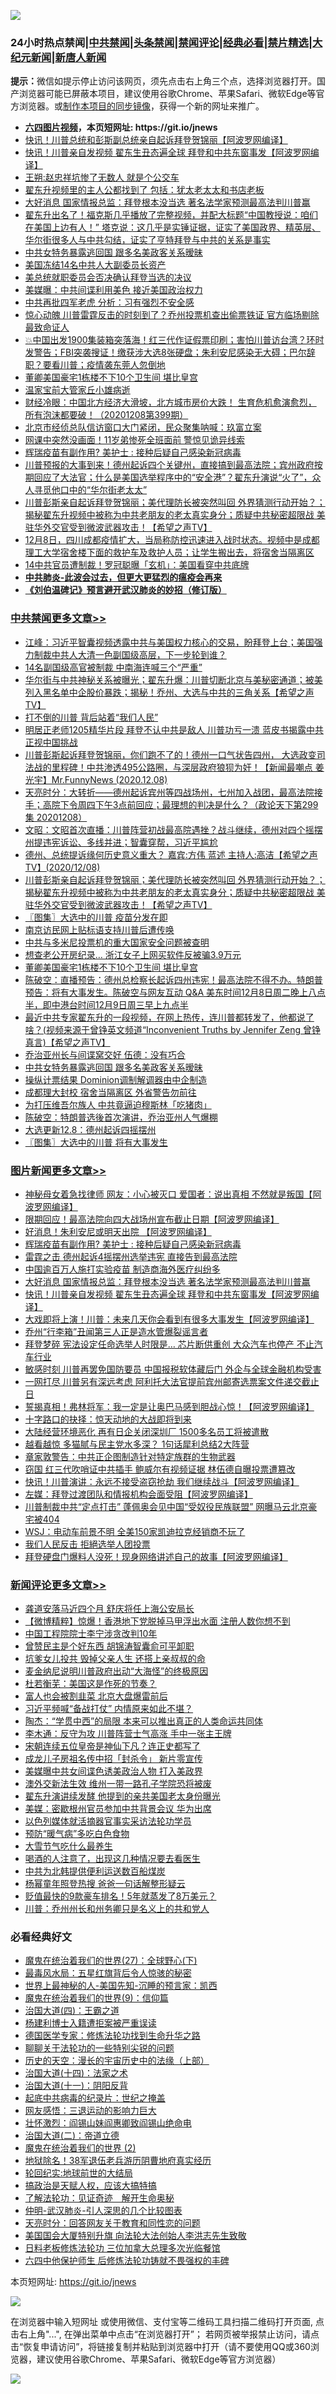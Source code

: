 ![](https://raw.githubusercontent.com/fqnews/bnews/master/64photo/fqnews-qr.jpg)

<div id="tt">
<h3>24小时热点禁闻|<a href="#%E4%B8%AD%E5%85%B1%E7%A6%81%E9%97%BB%E6%9B%B4%E5%A4%9A%E6%96%87%E7%AB%A0">中共禁闻</a>|<a href="#%E5%9B%BE%E7%89%87%E6%96%B0%E9%97%BB%E6%9B%B4%E5%A4%9A%E6%96%87%E7%AB%A0">头条禁闻</a>|<a href="#%E6%96%B0%E9%97%BB%E8%AF%84%E8%AE%BA%E6%9B%B4%E5%A4%9A%E6%96%87%E7%AB%A0">禁闻评论|<a href="#%E5%BF%85%E7%9C%8B%E7%BB%8F%E5%85%B8%E5%A5%BD%E6%96%87">经典必看|<a href="/video.md#%E7%A6%81%E7%89%87%E7%B2%BE%E9%80%89">禁片精选</a>|<a href="https://github.com/fqnews/djy/blob/master/gb/nf1351518.md#1">大纪元新闻</a>|<a href="https://github.com/fqnews/ntdtv/blob/master/gb/prog204.md#1">新唐人新闻</a></h3>
<div><b>提示：</b>微信如提示停止访问该网页，须先点击右上角三个点，选择浏览器打开。国产浏览器可能已屏蔽本项目，建议使用谷歌Chrome、苹果Safari、微软Edge等官方浏览器。或<a href="https://github.com/fqnews/bnews/blob/master/%E5%88%B6%E4%BD%9Cgit%E7%A6%81%E9%97%BB%E9%95%9C%E5%83%8F.md">制作本项目的同步镜像</a>，获得一个新的网址来推广。</div>
<ul>
<li><b><a href="http://d1.bdrive.tk/64.mp4" target="_blank">六四图片视频</a>，本页短网址: https://git.io/jnews</b></li>
<li><a href="/cnnews/20201208/1444131.md">快讯！川普总统和彭斯副总统亲自起诉拜登贺锦丽【阿波罗网编译】</a></li>
<li><a href="/topimagenews/20201208/1444081.md">快讯！川普亲自发视频 翟东生丑态遍全球 拜登和中共东窗事发【阿波罗网编译】</a></li>
<li><a href="/baitai/20201208/1444107.md">王朔:赵忠祥坑惨了无数人 就是个公交车</a></li>
<li><a href="/cbnews/20201208/1444176.md">翟东升视频里的主人公都找到了 包括：犹太老太太和书店老板</a></li>
<li><a href="/topimagenews/20201208/1444195.md">大好消息 国家情报总监：拜登根本没当选 著名法学家预测最高法判川普赢</a></li>
<li><a href="/bannedvideo/20201208/1444238.md">翟东升出名了！福克斯几乎播放了完整视频，并配大标题“中国教授说：咱们在美国上边有人！” 塔克说：这几乎是实锤证据，证实了美国政界、精英层、华尔街很多人与中共勾结，证实了亨特拜登与中共的关系是事实</a></li>
<li><a href="/cbnews/20201209/1444405.md">中共女特务暴露逃回国 跟多名美政客关系暧昧</a></li>
<li><a href="/cbnews/20201208/1444111.md">美国冻结14名中共人大副委员长资产</a></li>
<li><a href="/cnnews/20201209/1444412.md">美总统就职委员会否决确认拜登当选的决议</a></li>
<li><a href="/cnnews/20201208/1444201.md">美媒曝：中共间谍利用美色 接近美国政治权力</a></li>
<li><a href="/cbnews/20201208/1444216.md">中共再批四军老虎 分析：习有强烈不安全感</a></li>
<li><a href="/cnnews/20201208/1444300.md">惊心动魄 川普雷霆反击的时刻到了？乔州投票机查出偷票铁证 官方临场剔除最致命证人</a></li>
<li><a href="/bannedvideo/20201208/1444080.md">💥中国出发1900集装箱突落海！红三代作证假票印刷；害怕川普访台湾？环时发警告；FBI突袭搜证！缴获涉大选8张硬盘；朱利安尼感染无大碍；巴尔辞职？要看川普；疫情袭东莞人忽倒地</a></li>
<li><a href="/cbnews/20201209/1444417.md">董卿美国豪宅1栋楼不下10个卫生间 堪比皇宫</a></li>
<li><a href="/cbnews/20201208/1444185.md">温家宝前大管家丘小雄病逝</a></li>
<li><a href="/bannedvideo/20201208/1444118.md">财经冷眼：中国北方经济大滑坡，北方城市房价大跌！ 生育危机愈演愈烈， 所有泡沫都要破！（20201208第399期）</a></li>
<li><a href="/cbnews/20201208/1444173.md">北京市经侦总队信访窗口大门紧闭，民众聚集呐喊：玖富立案</a></li>
<li><a href="/cnnews/20201209/1444337.md">网课中突然没画面！11岁弟惨死全班面前 警惊见诡异线索</a></li>
<li><a href="/topimagenews/20201209/1444375.md">辉瑞疫苗有副作用? 美护士 : 接种后疑自己感染新冠病毒</a></li>
<li><a href="/bannedvideo/20201209/1444335.md">川普预报的大事到来！德州起诉四个关键州，直接搞到最高法院；宾州政府按期回应了大法官；什么是美国选举程序中的“安全港”？翟东升演说“火了”，众人寻觅他口中的“华尔街老太太”</a></li>
<li><a href="/cbnews/20201209/1444461.md">川普彭斯亲自起诉拜登贺锦丽；美代理防长被突然叫回 外界猜测行动开始？；揭秘翟东升视频中被称为中共老朋友的老太真实身分；质疑中共秘密超限战 美驻华外交官受到微波武器攻击！【希望之声TV】</a></li>
<li><a href="/bannedvideo/20201208/1444187.md">12月8日，四川成都疫情扩大，当局称防控迅速进入战时状态。视频中是成都理工大学宿舍楼下面的救护车及救护人员；让学生搬出去，将宿舍当隔离区</a></li>
<li><a href="/cnnews/20201209/1444365.md">14中共官员遭制裁！罗冠聪曝「玄机」：美国看穿中共底牌</a></li>
<li><b><a href="/comments/20200211/1275071.md" target="_blank">中共肺炎-此波会过去，但更大更猛烈的瘟疫会再来</a></b></li>
<li><b><a href="/comments/20200207/1272816.md" target="_blank">《刘伯温碑记》预言避开武汉肺炎的妙招（修订版）</a></b></li>
</ul>
</div>

<div class="catlist">
<h3><a href="/cbnews/" target="_blank">中共禁闻</a><span><a href="/cbnews/" target="_blank" rel="nofollow">更多文章>></a></span></h3>
<ul>
<li><a href="/cbnews/20201209/1444620.md" target="_blank">江峰：习近平智囊视频透露中共与美国权力核心的交易，盼拜登上台；美国强力制裁中共人大清一色副国级高层，下一步轮到谁？</a></li>
<li><a href="/cbnews/20201209/1444603.md" target="_blank">14名副国级高官被制裁 中南海连喊三个“严重”</a></li>
<li><a href="/cbnews/20201209/1444592.md" target="_blank">华尔街与中共神秘关系被曝光；翟东升爆：川普切断北京与美秘密通道；被美列入黑名单中企股价暴跌；揭秘！乔州、大选与中共的三角关系【希望之声TV】</a></li>
<li><a href="/cbnews/20201209/1444306.md" target="_blank">打不倒的川普 背后站着“我们人民”</a></li>
<li><a href="/cbnews/20201209/1444561.md" target="_blank">明居正老师1205精华片段  拜登不认中共是敌人  川普功亏一溃  蓝皮书揭露中共 正视中国挑战</a></li>
<li><a href="/cbnews/20201209/1444560.md" target="_blank">川普彭斯起诉拜登贺锦丽，你们跑不了的！德州一口气状告四州， 大选政变司法战的里程碑！中共渗透495公路圈，与深层政府狼狈为奸！【新闻最嘲点 姜光宇】Mr.FunnyNews (2020.12.08)‬</a></li>
<li><a href="/cbnews/20201209/1444538.md" target="_blank">天亮时分：大转折——德州起诉宾州等四战场州，七州加入战团，最高法院接手；高院下令周四下午3点前回应；最理想的判决是什么？（政论天下第299集 20201208）</a></li>
<li><a href="/cbnews/20201209/1444508.md" target="_blank">文昭：文昭首次直播：川普阵营初战最高院遇挫？战斗继续，德州对四个摇摆州提违宪诉讼、多线并进；智囊穿帮，习近平尴尬</a></li>
<li><a href="/cbnews/20201209/1444505.md" target="_blank">德州、总统提诉缘何历史意义重大？   嘉宾:方伟 蓝述 主持人:高洁【希望之声TV】(2020/12/08)</a></li>
<li><a href="/cbnews/20201209/1444461.md" target="_blank">川普彭斯亲自起诉拜登贺锦丽；美代理防长被突然叫回 外界猜测行动开始？；揭秘翟东升视频中被称为中共老朋友的老太真实身分；质疑中共秘密超限战 美驻华外交官受到微波武器攻击！【希望之声TV】</a></li>
<li><a href="/cbnews/20201209/1444441.md" target="_blank">〖图集〗大选中的川普 疫苗分发在即</a></li>
<li><a href="/cbnews/20201209/1444431.md" target="_blank">南京访民网上贴标语支持川普后遭传唤</a></li>
<li><a href="/cbnews/20201209/1444419.md" target="_blank">中共与多米尼投票机的重大国家安全问题被查明</a></li>
<li><a href="/cbnews/20201209/1444418.md" target="_blank">想查老公开房纪录… 浙江女子上网买软件反被骗3.9万元</a></li>
<li><a href="/cbnews/20201209/1444417.md" target="_blank">董卿美国豪宅1栋楼不下10个卫生间 堪比皇宫</a></li>
<li><a href="/cbnews/20201209/1444416.md" target="_blank">陈破空：直播预告：德州总检察长起诉四州违宪！最高法院不得不办。特朗普预告：将有大事发生。陈破空与网友互动 Q&amp;A 美东时间12月8日周二晚上八点半，即中港台时间12月9日周三早上九点半</a></li>
<li><a href="/cbnews/20201209/1444407.md" target="_blank">最近中共专家翟东升的一段视频，在网上热传，连川普都转发了，他都说了啥？(视频来源于曾铮英文频道“Inconvenient Truths by Jennifer Zeng 曾铮真言)【希望之声TV】</a></li>
<li><a href="/cbnews/20201209/1444406.md" target="_blank">乔治亚州长与间谍窝交好 伍德：没有巧合</a></li>
<li><a href="/cbnews/20201209/1444405.md" target="_blank">中共女特务暴露逃回国 跟多名美政客关系暧昧</a></li>
<li><a href="/cbnews/20201209/1444404.md" target="_blank">操纵计票结果 Dominion调制解调器由中企制造</a></li>
<li><a href="/cbnews/20201209/1444397.md" target="_blank">成都理大封校 宿舍当隔离区 外省警告勿前往</a></li>
<li><a href="/cbnews/20201209/1444364.md" target="_blank">为打压维吾尔族人 中共竟逼迫穆斯林「吃猪肉」</a></li>
<li><a href="/cbnews/20201209/1444361.md" target="_blank">陈破空：特朗普选後首次演讲，乔治亚州人气爆棚</a></li>
<li><a href="/cbnews/20201209/1444356.md" target="_blank">大选更新12.8：德州起诉四摇摆州</a></li>
<li><a href="/cbnews/20201209/1444342.md" target="_blank">〖图集〗大选中的川普 将有大事发生</a></li>

</ul>
</div>
<div class="catlist">
<h3><a href="/topimagenews/" target="_blank">图片新闻</a><span><a href="/topimagenews/" target="_blank" rel="nofollow">更多文章>></a></span></h3>
<ul>
<li><a href="/topimagenews/20201209/1444602.md" target="_blank">神秘母女着急找律师 网友：小心被灭口 爱国者：说出真相 不然就是叛国【阿波罗网编译】</a></li>
<li><a href="/topimagenews/20201209/1444582.md" target="_blank">限期回应！最高法院向四大战场州宣布截止日期【阿波罗网编译】</a></li>
<li><a href="/topimagenews/20201209/1444542.md" target="_blank">好消息！朱利安尼或明天出院 【阿波罗网编译】</a></li>
<li><a href="/topimagenews/20201209/1444375.md" target="_blank">辉瑞疫苗有副作用? 美护士 : 接种后疑自己感染新冠病毒</a></li>
<li><a href="/topimagenews/20201209/1444374.md" target="_blank">雷霆之击 德州起诉4摇摆州选举违宪 直接告到最高法院</a></li>
<li><a href="/topimagenews/20201209/1444363.md" target="_blank">中国逾百万人施打实验疫苗 制造商海外医疗纠纷多</a></li>
<li><a href="/topimagenews/20201208/1444195.md" target="_blank">大好消息 国家情报总监：拜登根本没当选 著名法学家预测最高法判川普赢</a></li>
<li><a href="/topimagenews/20201208/1444081.md" target="_blank">快讯！川普亲自发视频 翟东生丑态遍全球 拜登和中共东窗事发【阿波罗网编译】</a></li>
<li><a href="/topimagenews/20201208/1443990.md" target="_blank">大戏即将上演！川普：未来几天你会看到有很多大事发生【阿波罗网编译】</a></li>
<li><a href="/topimagenews/20201208/1443834.md" target="_blank">乔州“行李箱”丑闻第三人正是造水管爆裂谣言者</a></li>
<li><a href="/topimagenews/20201208/1443820.md" target="_blank">拜登梦碎 宪法设定任命选举人时限是&#8230; 芯片断供重创 大众汽车也停产 不止汽车行业</a></li>
<li><a href="/topimagenews/20201208/1443779.md" target="_blank">敏感时刻 川普再罢免国防要员 中国报税软体藏后门 外企与全球金融机构受害</a></li>
<li><a href="/topimagenews/20201208/1443753.md" target="_blank">一网打尽 川普另有深远考虑 阿利托大法官提前宾州邮寄选票案文件递交截止日</a></li>
<li><a href="/topimagenews/20201207/1443560.md" target="_blank">誓揭真相！弗林将军：我一定是让奥巴马感到胆战心惊！【阿波罗网编译】</a></li>
<li><a href="/comments/20201207/1443483.md" target="_blank">十字路口的抉择：惊天动地的大战即将到来</a></li>
<li><a href="/topimagenews/20201207/1443309.md" target="_blank">大陆经营环境恶化 再有日企关闭深圳厂 1500多名员工将被遣散</a></li>
<li><a href="/topimagenews/20201207/1443304.md" target="_blank">越看越惊 多猫腻与民主党水多深？ 1句话犀利总结2大阵营</a></li>
<li><a href="/topimagenews/20201207/1443292.md" target="_blank">章家敦警告：中共正企图制造针对特定族群的生物武器</a></li>
<li><a href="/topimagenews/20201207/1443243.md" target="_blank">窃国 红三代吹哨证中共插手 鲍威尔有视频证据 林伍德自曝投票遭篡改</a></li>
<li><a href="/topimagenews/20201206/1442956.md" target="_blank">快讯！川普演讲：永远不接受盗窃抢劫 我们继续战斗【阿波罗网编译】</a></li>
<li><a href="/topimagenews/20201206/1442867.md" target="_blank">左媒：拜登过渡团队和情报机构会面受阻【阿波罗网编译】</a></li>
<li><a href="/topimagenews/20201206/1442817.md" target="_blank">川普制裁中共“定点打击” 蓬佩奥会见中国“受奴役民族联盟” 网曝马云北京豪宅被404</a></li>
<li><a href="/topimagenews/20201206/1442795.md" target="_blank">WSJ：电动车前景不明 全美150家凯迪拉克经销商不玩了</a></li>
<li><a href="/topimagenews/20201206/1442772.md" target="_blank">我们人民反击 拒絕选举人团投票</a></li>
<li><a href="/topimagenews/20201205/1442568.md" target="_blank">拜登硬盘门爆料人没死！现身网络讲述自己的故事【阿波罗网编译】</a></li>

</ul>
</div>
<div class="catlist">
<h3><a href="/comments/" target="_blank">新闻评论</a><span><a href="/comments/" target="_blank" rel="nofollow">更多文章>></a></span></h3>
<ul>
<li><a href="/comments/20201209/1444624.md" target="_blank">龚道安落马近四个月 舒庆将任上海公安局长</a></li>
<li><a href="/comments/20201209/1444608.md" target="_blank">【微博精粹】惊爆！香港地下党脱掉马甲浮出水面 注册人数你想不到</a></li>
<li><a href="/comments/20201209/1444588.md" target="_blank">中国工程院院士李宁涉贪改判10年</a></li>
<li><a href="/comments/20201209/1444587.md" target="_blank">曾赞民主是个好东西 胡锦涛智囊俞可平卸职</a></li>
<li><a href="/comments/20201209/1444586.md" target="_blank">坑爹女儿投共 毁掉父亲人生 还搭上亲叔叔的命</a></li>
<li><a href="/comments/20201209/1444575.md" target="_blank">麦金纳尼说明川普政府出动“大海怪”的终极原因</a></li>
<li><a href="/comments/20201209/1444571.md" target="_blank">杜若衡芜：美国这是作死的节奏？</a></li>
<li><a href="/comments/20201209/1444567.md" target="_blank">富人也会被割韭菜 北京大盘爆雷前后</a></li>
<li><a href="/comments/20201209/1444555.md" target="_blank">习近平频喊“备战打仗” 内情原来如此不堪？</a></li>
<li><a href="/comments/20201209/1444548.md" target="_blank">陶杰：“学贯中西”的局限 本来可以推出真正的人类命运共同体</a></li>
<li><a href="/comments/20201209/1444547.md" target="_blank">李木通：反守为攻 川普阵营士气高涨 手中一张主王牌</a></li>
<li><a href="/comments/20201209/1444518.md" target="_blank">宋朝连续五位皇帝是神仙下凡？连正史都写了</a></li>
<li><a href="/comments/20201209/1444517.md" target="_blank">成龙儿子房祖名传中招「封杀令」 新片零宣传</a></li>
<li><a href="/comments/20201209/1444500.md" target="_blank">美媒曝中共女间谍色诱美政治人物 打入美政界</a></li>
<li><a href="/comments/20201209/1444499.md" target="_blank">澳外交新法生效 维州一带一路孔子学院恐将被废</a></li>
<li><a href="/comments/20201209/1444465.md" target="_blank">翟东升演讲续发酵 他提到的亲共美国老太身份曝光</a></li>
<li><a href="/comments/20201209/1444464.md" target="_blank">美媒：密歇根州官员参加中共背景会议 华为出席</a></li>
<li><a href="/comments/20201209/1444440.md" target="_blank">以色列媒体就活摘器官事实采访法轮功学员</a></li>
<li><a href="/comments/20201209/1444439.md" target="_blank">预防“暖气病”多吃白色食物</a></li>
<li><a href="/comments/20201209/1444438.md" target="_blank">大雪节气吃什么最养生</a></li>
<li><a href="/comments/20201209/1444437.md" target="_blank">喝酒的人注意了，出现这几种情况要去看医生</a></li>
<li><a href="/comments/20201209/1444402.md" target="_blank">中共为北韩提供便利运送数百船煤炭</a></li>
<li><a href="/comments/20201209/1444401.md" target="_blank">杨幂童年照登热搜 爸爸一句话解整形疑云</a></li>
<li><a href="/comments/20201209/1444400.md" target="_blank">贬值最快的9款豪车排名！5年就蒸发了8万美元？</a></li>
<li><a href="/comments/20201209/1444393.md" target="_blank">川普：乔州州长和州务卿只是名义上的共和党人</a></li>

</ul>
</div>

<div class="catlist">
<h3>必看经典好文</h3>
<ul>
<li><a href="/comments/20181224/1052333.md" target="_blank">魔鬼在统治着我们的世界(27)：全球野心(下)</a></li>
<li><a href="/cbnews/20201005/1408304.md" target="_blank">最毒风水局：五星红旗背后令人惊骇的秘密</a></li>
<li><a href="/comments/20200605/783244.md" target="_blank">世界上最神秘的人-美国先知-沉睡的预言家：凯西</a></li>
<li><a href="/topimagenews/20180529/949649.md" target="_blank">魔鬼在统治着我们的世界(9)：信仰篇</a></li>
<li><a href="/cbnews/20180310/912637.md" target="_blank">治国大道(四)：王霸之道</a></li>
<li><a href="/comments/20201010/1411232.md" target="_blank">杨建利博士入籍遭拒案被严重误读</a></li>
<li><a href="/comments/20200607/783186.md" target="_blank">德国医学专家：修炼法轮功找到生命升华之路</a></li>
<li><a href="/comments/20190417/1114875.md" target="_blank">聊聊关于法轮功的一些特别尖锐的问题</a></li>
<li><a href="/tculture/20121025/73065.md" target="_blank">历史的天空：漫长的宇宙历史中的法缘（上部）</a></li>
<li><a href="/cbnews/20180320/916962.md" target="_blank">治国大道(十四)：法家之术</a></li>
<li><a href="/cbnews/20180317/915893.md" target="_blank">治国大道(十一)：阴阳反背</a></li>
<li><a href="/comments/20200702/1354076.md" target="_blank">起底中共病毒的纪录片：世纪之掩盖</a></li>
<li><a href="/cbnews/20200126/1265515.md" target="_blank">网友感悟：三退运动的影响力巨大</a></li>
<li><a href="/cbnews/20200727/1366904.md" target="_blank">壮怀激烈：阎锡山妹阎惠卿致阎锡山绝命电</a></li>
<li><a href="/cbnews/20180308/911611.md" target="_blank">治国大道(二)：帝道立德</a></li>
<li><a href="/topimagenews/20180520/944940.md" target="_blank">魔鬼在统治着我们的世界 (2)</a></li>
<li><a href="/cbnews/20200531/1337381.md" target="_blank">地狱除名！38军退伍老兵游历阴曹地府真实经历</a></li>
<li><a href="/comments/20200920/582873.md" target="_blank">轮回纪实:地球前世的大结局</a></li>
<li><a href="/comments/20200814/1379994.md" target="_blank">搞政治是天赋人权，应该大搞特搞</a></li>
<li><a href="/comments/20200307/1289968.md" target="_blank">了解法轮功：见证奇迹　解开生命奥秘</a></li>
<li><a href="/comments/20200620/1347687.md" target="_blank">仲明-武汉肺炎-引人深思的几个比较图表</a></li>
<li><a href="/cbnews/20200916/1397196.md" target="_blank">天亮时分：回答网友关于教育和同性恋的问题</a></li>
<li><a href="/comments/20200516/1329276.md" target="_blank">美国国会大厦特别升旗 向法轮大法创始人李洪志先生致敬</a></li>
<li><a href="/comments/20200531/1337359.md" target="_blank">日料老板修炼法轮功 三位加拿大总理多次光临餐馆</a></li>
<li><a href="/comments/20200926/1403542.md" target="_blank">六四中他保护师生 后修炼法轮功铸就不畏强权的丰碑</a></li>

</ul>
</div>

本页短网址: https://git.io/jnews

![](https://raw.githubusercontent.com/fqnews/bnews/master/64photo/fqnews-qr.jpg)

在浏览器中输入短网址 或使用微信、支付宝等二维码工具扫描二维码打开页面, 点击右上角"...", 在弹出菜单中点击“在浏览器打开”； 若网页被举报禁止访问，请点击“恢复申请访问”，将链接复制并粘贴到浏览器中打开（请不要使用QQ或360浏览器，建议使用谷歌Chrome、苹果Safari、微软Edge等官方浏览器）

![](https://raw.githubusercontent.com/fqnews/bnews/master/64photo/wx.jpg)